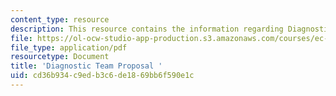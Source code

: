 ```yaml
---
content_type: resource
description: This resource contains the information regarding Diagnostic Team Proposal.
file: https://ol-ocw-studio-app-production.s3.amazonaws.com/courses/ec-s11-engineering-capacity-in-community-based-healthcare-fall-2005/cd36b934c9edb3c6de1869bb6f590e1c_MITEC_S11F05_dlg_mod1su_fb.pdf
file_type: application/pdf
resourcetype: Document
title: 'Diagnostic Team Proposal '
uid: cd36b934-c9ed-b3c6-de18-69bb6f590e1c
---
```

